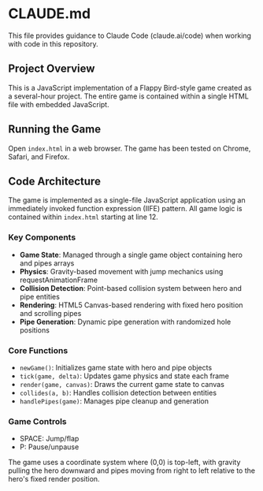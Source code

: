 # CLAUDE.md

This file provides guidance to Claude Code (claude.ai/code) when working with code in this repository.

## Project Overview

This is a JavaScript implementation of a Flappy Bird-style game created as a several-hour project. The entire game is contained within a single HTML file with embedded JavaScript.

## Running the Game

Open `index.html` in a web browser. The game has been tested on Chrome, Safari, and Firefox.

## Code Architecture

The game is implemented as a single-file JavaScript application using an immediately invoked function expression (IIFE) pattern. All game logic is contained within `index.html` starting at line 12.

### Key Components

- **Game State**: Managed through a single game object containing hero and pipes arrays
- **Physics**: Gravity-based movement with jump mechanics using requestAnimationFrame
- **Collision Detection**: Point-based collision system between hero and pipe entities
- **Rendering**: HTML5 Canvas-based rendering with fixed hero position and scrolling pipes
- **Pipe Generation**: Dynamic pipe generation with randomized hole positions

### Core Functions

- `newGame()`: Initializes game state with hero and pipe objects
- `tick(game, delta)`: Updates game physics and state each frame
- `render(game, canvas)`: Draws the current game state to canvas
- `collides(a, b)`: Handles collision detection between entities
- `handlePipes(game)`: Manages pipe cleanup and generation

### Game Controls

- SPACE: Jump/flap
- P: Pause/unpause

The game uses a coordinate system where (0,0) is top-left, with gravity pulling the hero downward and pipes moving from right to left relative to the hero's fixed render position.